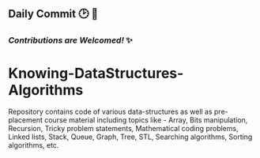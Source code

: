 ## Daily Commit :clock2: :stars:
### *Contributions are Welcomed!* :sparkles:
# Knowing-DataStructures-Algorithms
Repository contains code of various data-structures as well as pre-placement course material including topics like - Array, Bits manipulation, Recursion, Tricky problem statements, Mathematical coding problems, Linked lists, Stack, Queue, Graph, Tree, STL, Searching algorithms, Sorting algorithms, etc.

